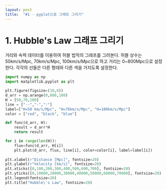 ```yaml
---
layout: post
title:  "#1 - pyplot으로 그래프 그리기"
---
```


# 1. Hubble's Law 그래프 그리기

거리와 속력 데이터를 이용하여 허블 법칙의 그래프를 그려본다. 허블 상수는 50km/s/Mpc, 70km/s/Mpc, 100km/s/Mpc으로 하고 거리는 0~800Mpc으로 설정한다. 각각의 선들은 다른 형태와 다른 색을 가지도록 설정한다.

```python
import numpy as np
import matplotlib.pyplot as plt

plt.figure(figsize=(10,8))
d_arr = np.arange(0,800,100)
H = [50,70,100]
line = ["--","-",":"]
label=["H=50 km/s/Mpc", "H=70km/s/Mpc", "H=100km/s/Mpc"]
color = ["red", "black", "blue"]

def func(d_arr, H):
    result = d_arr*H
    return result

for i in range(len(H)):
    flux=func(d_arr, H[i])
    plt.plot(d_arr, flux, line[i], color=color[i], label=label[i])
        
plt.xlabel(r"Distance [Mpc]", fontsize=20)
plt.ylabel(r"Velocity [km/s]", fontsize=20)
plt.xticks([0,100,200,300,400,500,600,700], fontsize=20)
plt.yticks([0,10000,20000,30000,40000,50000,60000,70000], fontsize=20)
plt.legend(fontsize=20)
plt.title("Hubble\'s Law", fontsize=20)
```
